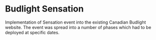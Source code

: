 <!--
  id: 2058
  slug: budlight-sensation
  type: fortpolio
  categories: JavaScript, frontend, HTML/CSS, framework, video, backend, mobile
  tags: CSS, HTML, JavaScript, PHP, Laravel, REST, Backbone
  clients: Resn
  collaboration: 
  prizes: 
  thumbnail: budlight_1.jpg
  image: budlight_1.jpg
  images: budlight_1.jpg, budlight_2.jpg, budlight_3.jpg, budlight_4.jpg, budlight_5.jpg, budlight_6.jpg
  inCv: true
  inPortfolio: true
  dateFrom: 2013-03-01
  dateTo: 2013-05-01
-->

# Budlight Sensation

<p>Implementation of Sensation event into the existing Canadian Budlight website. The event was spread into a number of phases which had to be deployed at specific dates.</p>